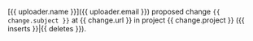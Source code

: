 [{{ uploader.name }}]({{ uploader.email }}) proposed change `{{ change.subject }}` at {{ change.url }} in project {{ change.project }} ({{ inserts }}|{{ deletes }}).
